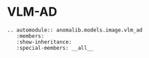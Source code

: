 # VLM-AD

```{eval-rst}
.. automodule:: anomalib.models.image.vlm_ad
   :members:
   :show-inheritance:
   :special-members: __all__
```
